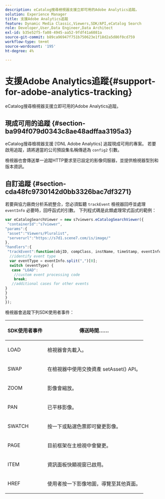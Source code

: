 ```yaml
---
description: eCatalog搜尋檢視器支援立即可用的Adobe Analytics追蹤。
solution: Experience Manager
title: 支援Adobe Analytics追蹤
feature: Dynamic Media Classic,Viewers,SDK/API,eCatalog Search
role: Developer,User,Data Engineer,Data Architect
exl-id: b35e52f5-fa08-4945-aa52-9fdf41a6081a
source-git-commit: b89ca96947f751b750623e1f18d2a5d86f0cd759
workflow-type: tm+mt
source-wordcount: '195'
ht-degree: 4%

---
```


# 支援Adobe Analytics追蹤{#support-for-adobe-analytics-tracking}

eCatalog搜尋檢視器支援立即可用的Adobe Analytics追蹤。

## 現成可用的追蹤 {#section-ba994f079d0343c8ae48adffaa3195a3}

eCatalog搜尋檢視器支援 [!DNL Adobe Analytics] 追蹤現成可用的專案。 若要啟用追蹤，請將適當的公司預設集名稱傳遞為 `config2` 引數。

檢視器也會傳送單一追蹤HTTP要求至已設定的影像伺服器，並提供檢視器型別和版本資訊。

## 自訂追蹤 {#section-cda48fc9730142d0bb3326bac7df3271}

若要與協力廠商分析系統整合，您必須監聽 `trackEvent` 檢視器回呼並處理 `eventInfo` 必要時，回呼函式的引數。 下列程式碼是此類處理常式函式的範例：

```javascript {.line-numbers}
var eCatalogSearchViewer = new s7viewers.eCatalogSearchViewer({ 
 "containerId":"s7viewer", 
"params":{ 
 "asset":"Viewers/Pluralist", 
 "serverurl":"https://s7d1.scene7.com/is/image/" 
}, 
"handlers":{ 
 "trackEvent":function(objID, compClass, instName, timeStamp, eventInfo) { 
  //identify event type 
  var eventType = eventInfo.split(",")[0]; 
  switch (eventType) { 
   case "LOAD": 
    //custom event processing code 
    break; 
   //additional cases for other events 
} 
} 
} 
});
```

檢視器會追蹤下列SDK使用者事件：

<table id="table_5D090E6614974D968E1A93B5727D859C"> 
 <thead> 
  <tr> 
   <th colname="col1" class="entry"> <p>SDK使用者事件 </p> </th> 
   <th colname="col2" class="entry"> <p>傳送時間…… </p> </th> 
  </tr> 
 </thead>
 <tbody> 
  <tr> 
   <td colname="col1"> <p> <span class="codeph"> LOAD </span> </p> </td> 
   <td colname="col2"> <p>檢視器會先載入。 </p> </td> 
  </tr> 
  <tr> 
   <td colname="col1"> <p> <span class="codeph"> SWAP </span> </p> </td> 
   <td colname="col2"> <p>在檢視器中使用交換資產 <span class="codeph"> setAsset() </span> API。 </p> </td> 
  </tr> 
  <tr> 
   <td colname="col1"> <p> <span class="codeph"> ZOOM </span> </p> </td> 
   <td colname="col2"> <p> 影像會縮放。 </p> </td> 
  </tr> 
  <tr> 
   <td colname="col1"> <p> <span class="codeph"> PAN </span> </p> </td> 
   <td colname="col2"> <p>已平移影像。 </p> </td> 
  </tr> 
  <tr> 
   <td colname="col1"> <p> <span class="codeph"> SWATCH </span> </p> </td> 
   <td colname="col2"> <p> 按一下或點選色票即可變更影像。 </p> </td> 
  </tr> 
  <tr> 
   <td colname="col1"> <p> <span class="codeph"> PAGE </span> </p> </td> 
   <td colname="col2"> <p> 目前框架在主檢視中會變更。 </p> </td> 
  </tr> 
  <tr> 
   <td colname="col1"> <p> <span class="codeph"> ITEM </span> </p> </td> 
   <td colname="col2"> <p>資訊面板快顯視窗已啟用。 </p> </td> 
  </tr> 
  <tr> 
   <td colname="col1"> <p> <span class="codeph"> HREF </span> </p> </td> 
   <td colname="col2"> <p>使用者按一下影像地圖，導覽至其他頁面。 </p> </td> 
  </tr> 
 </tbody> 
</table>
